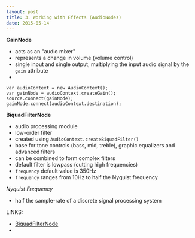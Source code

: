 ```yaml
---
layout: post
title: 3. Working with Effects (AudioNodes)
date: 2015-05-14
---
```

**GainNode**

- acts as an "audio mixer"
- represents a change in volume (volume control)
- single input and single output, multiplying the input audio signal by the `gain` attribute
- 
```
var audioContext = new AudioContext();
var gainNode = audioContext.createGain();
source.connect(gainNode);
gainNode.connect(audioContext.destination);

```

**BiquadFilterNode**

- audio processing module
- low-order filter
- created using `AudioContext.createBiquadFilter()`
- base for tone controls (bass, mid, treble), graphic equalizers and advanced filters
- can be combined to form complex filters
- default filter is lowpass (cutting high frequencies)
- `frequency` default value is 350Hz
- `frequency` ranges from 10Hz to half the Nyquist frequency

*Nyquist Frequency*

- half the sample-rate of a discrete signal processing system

LINKS:

- [BiquadFilterNode](https://docs.webplatform.org/wiki/apis/webaudio/BiquadFilterNode)
- 
